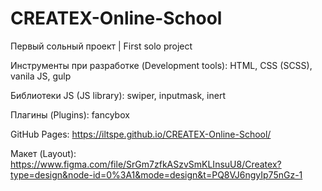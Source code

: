 # CREATEX-Online-School

Первый сольный проект | First solo project

Инструменты при разработке (Development tools): HTML, CSS (SCSS), vanila JS, gulp

Библиотеки JS (JS library): swiper, inputmask, inert

Плагины (Plugins): fancybox

GitHub Pages: https://iltspe.github.io/CREATEX-Online-School/

Макет (Layout): https://www.figma.com/file/SrGm7zfkASzvSmKLInsuU8/Createx?type=design&node-id=0%3A1&mode=design&t=PQ8VJ6ngyIp75nGz-1
